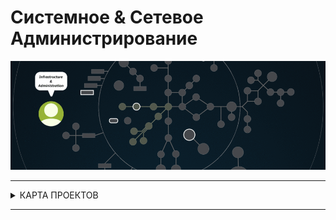 # Системное & Сетевое Администрирование



![infrastructure and admin branch](./infrastructure_and_administration.gif)

---

<details>
<summary> КАРТА ПРОЕКТОВ </summary>

![map Holy_Graph](../Holy_Graph.png)

</details>

---

